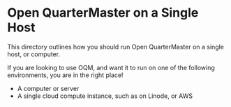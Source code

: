 # Open QuarterMaster on a Single Host

This directory outlines how you should run Open QuarterMaster on a single host, or computer.

If you are looking to use OQM, and want it to run on one of the following environments, you are in the right place!

 - A computer or server
 - A single cloud compute instance, such as on Linode, or AWS

